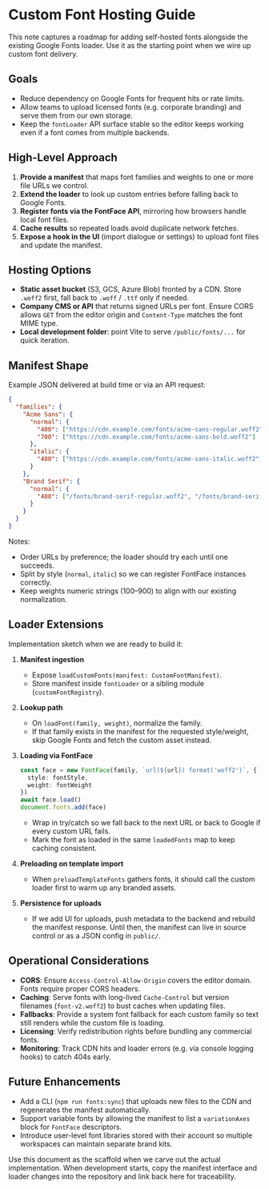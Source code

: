 # Custom Font Hosting Guide

This note captures a roadmap for adding self-hosted fonts alongside the existing Google Fonts loader. Use it as the starting point when we wire up custom font delivery.

## Goals
- Reduce dependency on Google Fonts for frequent hits or rate limits.
- Allow teams to upload licensed fonts (e.g. corporate branding) and serve them from our own storage.
- Keep the `fontLoader` API surface stable so the editor keeps working even if a font comes from multiple backends.

## High-Level Approach
1. **Provide a manifest** that maps font families and weights to one or more file URLs we control.
2. **Extend the loader** to look up custom entries before falling back to Google Fonts.
3. **Register fonts via the FontFace API**, mirroring how browsers handle local font files.
4. **Cache results** so repeated loads avoid duplicate network fetches.
5. **Expose a hook in the UI** (import dialogue or settings) to upload font files and update the manifest.

## Hosting Options
- **Static asset bucket** (S3, GCS, Azure Blob) fronted by a CDN. Store `.woff2` first, fall back to `.woff` / `.ttf` only if needed.
- **Company CMS or API** that returns signed URLs per font. Ensure CORS allows `GET` from the editor origin and `Content-Type` matches the font MIME type.
- **Local development folder**: point Vite to serve `/public/fonts/...` for quick iteration.

## Manifest Shape
Example JSON delivered at build time or via an API request:

```json
{
  "families": {
    "Acme Sans": {
      "normal": {
        "400": ["https://cdn.example.com/fonts/acme-sans-regular.woff2"],
        "700": ["https://cdn.example.com/fonts/acme-sans-bold.woff2"]
      },
      "italic": {
        "400": ["https://cdn.example.com/fonts/acme-sans-italic.woff2"]
      }
    },
    "Brand Serif": {
      "normal": {
        "400": ["/fonts/brand-serif-regular.woff2", "/fonts/brand-serif-regular.woff"]
      }
    }
  }
}
```

Notes:
- Order URLs by preference; the loader should try each until one succeeds.
- Split by style (`normal`, `italic`) so we can register FontFace instances correctly.
- Keep weights numeric strings (100–900) to align with our existing normalization.

## Loader Extensions
Implementation sketch when we are ready to build it:

1. **Manifest ingestion**
   - Expose `loadCustomFonts(manifest: CustomFontManifest)`.
   - Store manifest inside `fontLoader` or a sibling module (`customFontRegistry`).

2. **Lookup path**
   - On `loadFont(family, weight)`, normalize the family.
   - If that family exists in the manifest for the requested style/weight, skip Google Fonts and fetch the custom asset instead.

3. **Loading via FontFace**
   ```ts
   const face = new FontFace(family, `url(${url}) format('woff2')`, {
     style: fontStyle,
     weight: fontWeight
   })
   await face.load()
   document.fonts.add(face)
   ```
   - Wrap in try/catch so we fall back to the next URL or back to Google if every custom URL fails.
   - Mark the font as loaded in the same `loadedFonts` map to keep caching consistent.

4. **Preloading on template import**
   - When `preloadTemplateFonts` gathers fonts, it should call the custom loader first to warm up any branded assets.

5. **Persistence for uploads**
   - If we add UI for uploads, push metadata to the backend and rebuild the manifest response. Until then, the manifest can live in source control or as a JSON config in `public/`.

## Operational Considerations
- **CORS**: Ensure `Access-Control-Allow-Origin` covers the editor domain. Fonts require proper CORS headers.
- **Caching**: Serve fonts with long-lived `Cache-Control` but version filenames (`font-v2.woff2`) to bust caches when updating files.
- **Fallbacks**: Provide a system font fallback for each custom family so text still renders while the custom file is loading.
- **Licensing**: Verify redistribution rights before bundling any commercial fonts.
- **Monitoring**: Track CDN hits and loader errors (e.g. via console logging hooks) to catch 404s early.

## Future Enhancements
- Add a CLI (`npm run fonts:sync`) that uploads new files to the CDN and regenerates the manifest automatically.
- Support variable fonts by allowing the manifest to list a `variationAxes` block for `FontFace` descriptors.
- Introduce user-level font libraries stored with their account so multiple workspaces can maintain separate brand kits.

Use this document as the scaffold when we carve out the actual implementation. When development starts, copy the manifest interface and loader changes into the repository and link back here for traceability.
